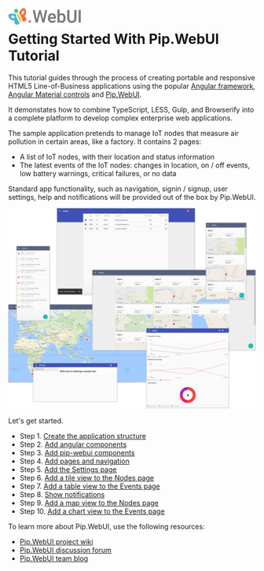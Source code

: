 # <img src="https://github.com/pip-webui/pip-webui/raw/master/doc/Logo.png" alt="Pip.WebUI Logo" style="max-width:30%"> <br/> Getting Started With Pip.WebUI Tutorial

This tutorial guides through the process of creating portable and responsive HTML5 Line-of-Business applications
using the popular [Angular framework](https://angularjs.org), [Angular Material controls](https://material.angularjs.org/latest/) and [Pip.WebUI](http://www.github.com/pip-webui/pip-webui). 

It demonstates how to combine TypeScript, LESS, Gulp, and Browserify into a complete platform to develop complex enterprise web applications.

The sample application pretends to manage IoT nodes that measure air pollution in certain areas, like a factory. It contains 2 pages:
* A list of IoT nodes, with their location and status information
* The latest events of the IoT nodes: changes in location, on / off events, low battery warnings, critical failures, or no data

Standard app functionality, such as navigation, signin / signup, user settings, help and notifications will be provided out of the box by Pip.WebUI.

![Collage](artifacts/collage.png)

Let's get started.

- Step 1. [Create the application structure](step1/)
- Step 2. [Add angular components](step2/)
- Step 3. [Add pip-webui components](step3/)
- Step 4. [Add pages and navigation](step4/)
- Step 5. [Add the Settings page](step5/)
- Step 6. [Add a tile view to the Nodes page](step6/)
- Step 7. [Add a table view to the Events page](step7/)
- Step 8. [Show notifications](step8/)
- Step 9. [Add a map view to the Nodes page](step9/)
- Step 10. [Add a chart view to the Events page](step10/)
 
To learn more about Pip.WebUI, use the following resources:
- [Pip.WebUI project wiki](https://github.com/pip-webui/pip-webui/wiki)
- [Pip.WebUI discussion forum](https://groups.google.com/forum/#!forum/pip-webui)
- [Pip.WebUI team blog](https://pip-webui.blogspot.com/)


